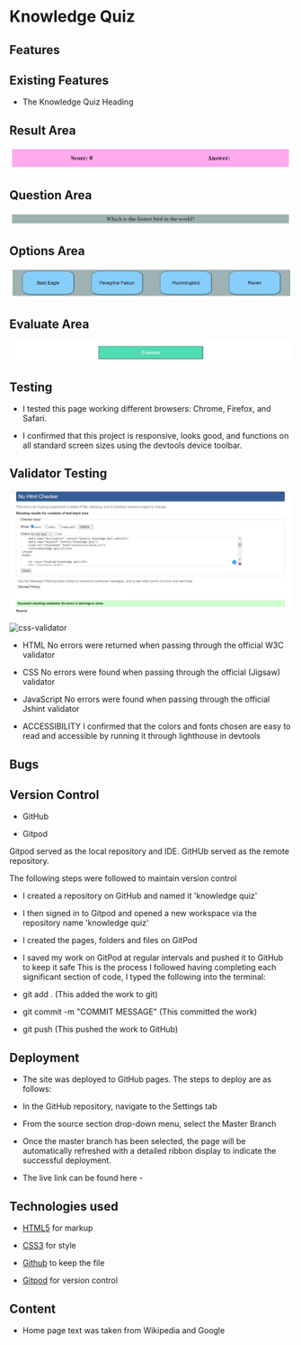 # Knowledge Quiz
## Features
## Existing Features
- The Knowledge Quiz Heading
## Result Area
![result-area-image](documentation/result-area.jpg)

## Question Area
![question-area-image](documentation/question-area.jpg)

## Options Area
![options-area-image](documentation/options-area.jpg)

## Evaluate Area
![evaluation-area-image](documentation/evaluate-area.jpg)

## Testing

- I tested this page working different browsers: Chrome, Firefox, and Safari.

- I confirmed that this project is responsive, looks good, and functions on all standard screen sizes using the devtools device toolbar.

## Validator Testing 

![html-validator](documentation/html-validator.jpg)

![css-validator](documentation/css-validator%20.jpg)

- HTML
     No errors were returned when passing through the official W3C validator
- CSS
     No errors were found when passing through the official (Jigsaw) validator
- JavaScript
     No errors were found when passing through the official Jshint validator

- ACCESSIBILITY 
     I confirmed that the colors and fonts chosen are easy to read and accessible by running it through lighthouse in devtools

## Bugs


## Version Control

- GitHub

- Gitpod

Gitpod served as the local repository and IDE. GitHUb served as the remote repository.

The following steps were followed to maintain version control

- I created a repository on GitHub and named it 'knowledge quiz'

- I then signed in to Gitpod and opened a new workspace via the repository name 'knowledge quiz'

- I created the pages, folders and files on GitPod

- I saved my work on GitPod at regular intervals and pushed it to GitHub to keep it safe
This is the process I followed having completing each significant section of code, I typed the following into the terminal:

- git add . (This added the work to git)

- git commit -m "COMMIT MESSAGE" (This committed the work)

- git push (This pushed the work to GitHub)

## Deployment

- The site was deployed to GitHub pages. The steps to deploy are as follows:

- In the GitHub repository, navigate to the Settings tab

- From the source section drop-down menu, select the Master Branch

- Once the master branch has been selected, the page will be automatically refreshed with a detailed ribbon display to indicate the successful deployment.

- The live link can be found here - 

## Technologies used

- [HTML5](https://en.wikipedia.org/wiki/HTML) for markup

- [CSS3](https://en.wikipedia.org/wiki/CSS) for style

- [Github](https://github.com/) to keep the file

- [Gitpod](https://www.gitpod.io/) for version control


## Content 

- Home page text was taken from Wikipedia and Google

